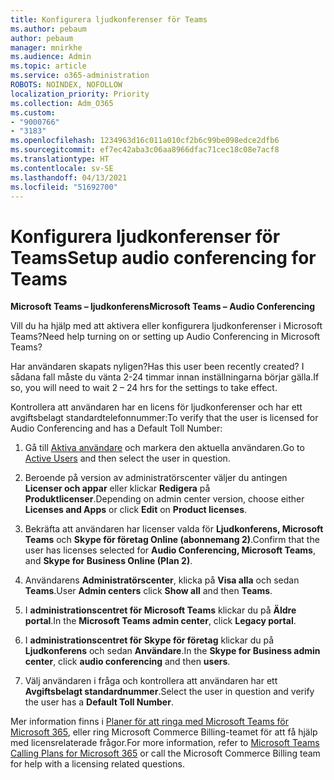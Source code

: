 ```yaml
---
title: Konfigurera ljudkonferenser för Teams
ms.author: pebaum
author: pebaum
manager: mnirkhe
ms.audience: Admin
ms.topic: article
ms.service: o365-administration
ROBOTS: NOINDEX, NOFOLLOW
localization_priority: Priority
ms.collection: Adm_O365
ms.custom:
- "9000766"
- "3183"
ms.openlocfilehash: 1234963d16c011a010cf2b6c99be098edce2dfb6
ms.sourcegitcommit: ef7ec42aba3c06aa8966dfac71cec18c08e7acf8
ms.translationtype: HT
ms.contentlocale: sv-SE
ms.lasthandoff: 04/13/2021
ms.locfileid: "51692700"
---
```

# <a name="setup-audio-conferencing-for-teams"></a><span data-ttu-id="81f0c-102">Konfigurera ljudkonferenser för Teams</span><span class="sxs-lookup"><span data-stu-id="81f0c-102">Setup audio conferencing for Teams</span></span>

<span data-ttu-id="81f0c-103">**Microsoft Teams – ljudkonferens**</span><span class="sxs-lookup"><span data-stu-id="81f0c-103">**Microsoft Teams – Audio Conferencing**</span></span>

<span data-ttu-id="81f0c-104">Vill du ha hjälp med att aktivera eller konfigurera ljudkonferenser i Microsoft Teams?</span><span class="sxs-lookup"><span data-stu-id="81f0c-104">Need help turning on or setting up Audio Conferencing in Microsoft Teams?</span></span>

<span data-ttu-id="81f0c-105">Har användaren skapats nyligen?</span><span class="sxs-lookup"><span data-stu-id="81f0c-105">Has this user been recently created?</span></span>  <span data-ttu-id="81f0c-106">I sådana fall måste du vänta 2-24 timmar innan inställningarna börjar gälla.</span><span class="sxs-lookup"><span data-stu-id="81f0c-106">If so, you will need to wait 2 – 24 hrs for the settings to take effect.</span></span>

<span data-ttu-id="81f0c-107">Kontrollera att användaren har en licens för ljudkonferenser och har ett avgiftsbelagt standardtelefonnummer:</span><span class="sxs-lookup"><span data-stu-id="81f0c-107">To verify that the user is licensed for Audio Conferencing and has a Default Toll Number:</span></span>

1. <span data-ttu-id="81f0c-108">Gå till [Aktiva användare](https://admin.microsoft.com/Adminportal/Home?source=applauncher#/users) och markera den aktuella användaren.</span><span class="sxs-lookup"><span data-stu-id="81f0c-108">Go to [Active Users](https://admin.microsoft.com/Adminportal/Home?source=applauncher#/users) and then select the user in question.</span></span>

2. <span data-ttu-id="81f0c-109">Beroende på version av administratörscenter väljer du antingen **Licenser och appar** eller klickar **Redigera** på **Produktlicenser**.</span><span class="sxs-lookup"><span data-stu-id="81f0c-109">Depending on admin center version, choose either **Licenses and Apps** or click **Edit** on **Product licenses**.</span></span>

3. <span data-ttu-id="81f0c-110">Bekräfta att användaren har licenser valda för **Ljudkonferens, Microsoft Teams** och **Skype för företag Online (abonnemang 2)**.</span><span class="sxs-lookup"><span data-stu-id="81f0c-110">Confirm that the user has licenses selected for **Audio Conferencing, Microsoft Teams**, and **Skype for Business Online (Plan 2)**.</span></span>

4. <span data-ttu-id="81f0c-111">Användarens **Administratörscenter**, klicka på **Visa alla** och sedan **Teams**.</span><span class="sxs-lookup"><span data-stu-id="81f0c-111">User **Admin centers** click **Show all** and then **Teams**.</span></span>

5. <span data-ttu-id="81f0c-112">I **administrationscentret för Microsoft Teams** klickar du på **Äldre portal**.</span><span class="sxs-lookup"><span data-stu-id="81f0c-112">In the **Microsoft Teams admin center**, click **Legacy portal**.</span></span>

6. <span data-ttu-id="81f0c-113">I **administrationscentret för Skype för företag** klickar du på **Ljudkonferens** och sedan **Användare**.</span><span class="sxs-lookup"><span data-stu-id="81f0c-113">In the **Skype for Business admin center**, click **audio conferencing** and then **users**.</span></span>

7. <span data-ttu-id="81f0c-114">Välj användaren i fråga och kontrollera att användaren har ett **Avgiftsbelagt standardnummer**.</span><span class="sxs-lookup"><span data-stu-id="81f0c-114">Select the user in question and verify the user has a **Default Toll Number**.</span></span>

<span data-ttu-id="81f0c-115">Mer information finns i [Planer för att ringa med Microsoft Teams för Microsoft 365](https://docs.microsoft.com/microsoftteams/calling-plans-for-office-365), eller ring Microsoft Commerce Billing-teamet för att få hjälp med licensrelaterade frågor.</span><span class="sxs-lookup"><span data-stu-id="81f0c-115">For more information, refer to [Microsoft Teams Calling Plans for Microsoft 365](https://docs.microsoft.com/microsoftteams/calling-plans-for-office-365) or call the Microsoft Commerce Billing team for help with a licensing related questions.</span></span>